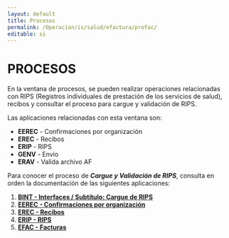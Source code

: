 ```yaml
---
layout: default
title: Procesos
permalink: /Operacion/is/salud/efactura/profac/
editable: si
---
```


# PROCESOS  

En la ventana de procesos, se pueden realizar operaciones relacionadas con RIPS (Registros individuales de prestación de los servicios de salud), recibos y consultar el proceso para cargue y validación de RIPS.    

Las aplicaciones relacionadas con esta ventana son:  

* **EEREC** - Confirmaciones por organización  
* **EREC** - Recibos  
* **ERIP** - RIPS  
* **GENV** - Envío  
* **ERAV** - Valida archivo AF  

Para conocer el proceso de **_Cargue y Validación de RIPS_**, consulta en orden la documentación de las siguientes aplicaciones:  

1. [**BINT - Interfaces / Subtítulo: Cargue de RIPS**](http://docs.oasiscom.com/Operacion/utility/barchi/bint#cargue-de-rips)  
2. [**EEREC - Confirmaciones por organización**](http://docs.oasiscom.com/Operacion/is/salud/efactura/profac/eerec)  
3. [**EREC - Recibos**](http://docs.oasiscom.com/Operacion/is/salud/efactura/profac/erec)  
4. [**ERIP - RIPS**](http://docs.oasiscom.com/Operacion/is/salud/efactura/profac/erip)  
5. [**EFAC - Facturas**](http://docs.oasiscom.com/Operacion/is/salud/efactura/movfac/efac)
